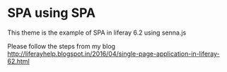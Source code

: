 # SPA using SPA
This theme is the example of SPA in liferay 6.2 using senna.js

Please follow the steps from my blog
http://liferayhelp.blogspot.in/2016/04/single-page-application-in-liferay-62.html
